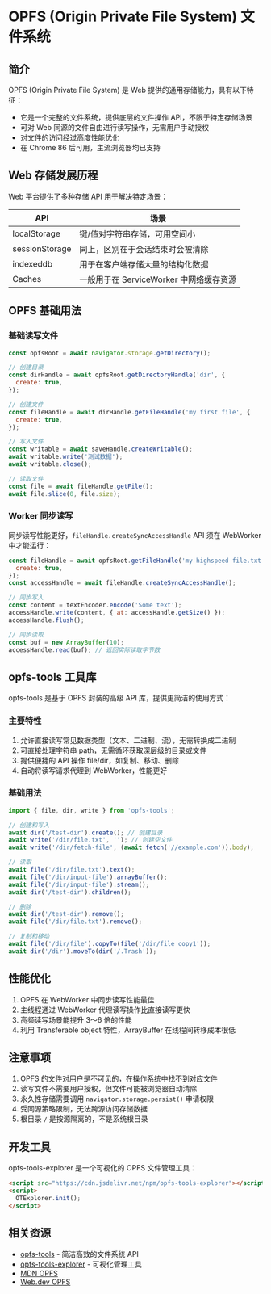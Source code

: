 # OPFS (Origin Private File System) 文件系统

## 简介

OPFS (Origin Private File System) 是 Web 提供的通用存储能力，具有以下特征：

- 它是一个完整的文件系统，提供底层的文件操作 API，不限于特定存储场景
- 可对 Web 同源的文件自由进行读写操作，无需用户手动授权
- 对文件的访问经过高度性能优化
- 在 Chrome 86 后可用，主流浏览器均已支持

## Web 存储发展历程

Web 平台提供了多种存储 API 用于解决特定场景：

| API | 场景 |
|-----|------|
| localStorage | 键/值对字符串存储，可用空间小 |
| sessionStorage | 同上，区别在于会话结束时会被清除 |
| indexeddb | 用于在客户端存储大量的结构化数据 |
| Caches | 一般用于在 ServiceWorker 中网络缓存资源 |

## OPFS 基础用法

### 基础读写文件

```javascript
const opfsRoot = await navigator.storage.getDirectory();

// 创建目录
const dirHandle = await opfsRoot.getDirectoryHandle('dir', {
  create: true,
});

// 创建文件
const fileHandle = await dirHandle.getFileHandle('my first file', {
  create: true,
});

// 写入文件
const writable = await saveHandle.createWritable();
await writable.write('测试数据');
await writable.close();

// 读取文件
const file = await fileHandle.getFile();
await file.slice(0, file.size);
```

### Worker 同步读写

同步读写性能更好，`fileHandle.createSyncAccessHandle` API 须在 WebWorker 中才能运行：

```javascript
const fileHandle = await opfsRoot.getFileHandle('my highspeed file.txt', {
  create: true,
});
const accessHandle = await fileHandle.createSyncAccessHandle();

// 同步写入
const content = textEncoder.encode('Some text');
accessHandle.write(content, { at: accessHandle.getSize() });
accessHandle.flush();

// 同步读取
const buf = new ArrayBuffer(10);
accessHandle.read(buf); // 返回实际读取字节数
```

## opfs-tools 工具库

opfs-tools 是基于 OPFS 封装的高级 API 库，提供更简洁的使用方式：

### 主要特性

1. 允许直接读写常见数据类型（文本、二进制、流），无需转换成二进制
2. 可直接处理字符串 path，无需循环获取深层级的目录或文件
3. 提供便捷的 API 操作 file/dir，如复制、移动、删除
4. 自动将读写请求代理到 WebWorker，性能更好

### 基础用法

```javascript
import { file, dir, write } from 'opfs-tools';

// 创建和写入
await dir('/test-dir').create(); // 创建目录
await write('/dir/file.txt', ''); // 创建空文件
await write('/dir/fetch-file', (await fetch('//example.com')).body);

// 读取
await file('/dir/file.txt').text();
await file('/dir/input-file').arrayBuffer();
await file('/dir/input-file').stream();
await dir('/test-dir').children();

// 删除
await dir('/test-dir').remove();
await file('/dir/file.txt').remove();

// 复制和移动
await file('/dir/file').copyTo(file('/dir/file copy1'));
await dir('/dir').moveTo(dir('/.Trash'));
```

## 性能优化

1. OPFS 在 WebWorker 中同步读写性能最佳
2. 主线程通过 WebWorker 代理读写操作比直接读写更快
3. 高频读写场景能提升 3～6 倍的性能
4. 利用 Transferable object 特性，ArrayBuffer 在线程间转移成本很低

## 注意事项

1. OPFS 的文件对用户是不可见的，在操作系统中找不到对应文件
2. 读写文件不需要用户授权，但文件可能被浏览器自动清除
3. 永久性存储需要调用 `navigator.storage.persist()` 申请权限
4. 受同源策略限制，无法跨源访问存储数据
5. 根目录 `/` 是按源隔离的，不是系统根目录

## 开发工具

opfs-tools-explorer 是一个可视化的 OPFS 文件管理工具：

```html
<script src="https://cdn.jsdelivr.net/npm/opfs-tools-explorer"></script>
<script>
  OTExplorer.init();
</script>
```

## 相关资源

- [opfs-tools](https://github.com/hughfenghen/opfs-tools) - 简洁高效的文件系统 API
- [opfs-tools-explorer](https://github.com/hughfenghen/opfs-tools-explorer) - 可视化管理工具
- [MDN OPFS](https://developer.mozilla.org/en-US/docs/Web/API/File_System_API/Origin_private_file_system)
- [Web.dev OPFS](https://web.dev/file-system-access/) 
